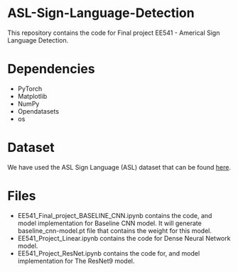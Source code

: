 # ASL-Sign-Language-Detection

This repository contains the code for Final project EE541 - Americal Sign Language Detection.

# Dependencies

- PyTorch
- Matplotlib
- NumPy
- Opendatasets
- os

# Dataset

We have used the ASL Sign Language (ASL) dataset that can be found [here](https://www.kaggle.com/datasets/grassknoted/asl-alphabet). 

# Files

- EE541_Final_project_BASELINE_CNN.ipynb contains the code, and model implementation for Baseline CNN model. It will generate baseline_cnn-model.pt file that contains the weight for this model. 
- EE541_Project_Linear.ipynb contains the code for Dense Neural Network model. 
- EE541_Project_ResNet.ipynb contains the code for, and model implementation for The ResNet9 model. 
